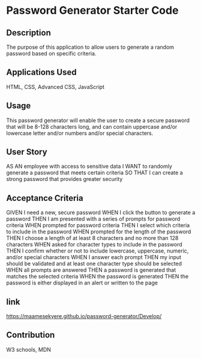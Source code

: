 # Password Generator Starter Code

## Description

The purpose of this application to allow users to generate a random password based on
specific criteria.

## Applications Used

HTML, CSS, Advanced CSS, JavaScript

## Usage

This password generator will enable the user to create a secure password that will be 8-128 characters long, and can contain uppercase and/or lowercase letter and/or numbers and/or special characters.

## User Story

AS AN employee with access to sensitive data
I WANT to randomly generate a password that meets certain criteria
SO THAT I can create a strong password that provides greater security

## Acceptance Criteria

GIVEN I need a new, secure password
WHEN I click the button to generate a password
THEN I am presented with a series of prompts for password criteria
WHEN prompted for password criteria
THEN I select which criteria to include in the password
WHEN prompted for the length of the password
THEN I choose a length of at least 8 characters and no more than 128 characters
WHEN asked for character types to include in the password
THEN I confirm whether or not to include lowercase, uppercase, numeric, and/or special characters
WHEN I answer each prompt
THEN my input should be validated and at least one character type should be selected
WHEN all prompts are answered
THEN a password is generated that matches the selected criteria
WHEN the password is generated
THEN the password is either displayed in an alert or written to the page

## link

https://maamesekyere.github.io/password-generator/Develop/

## Contribution

W3 schools, MDN

